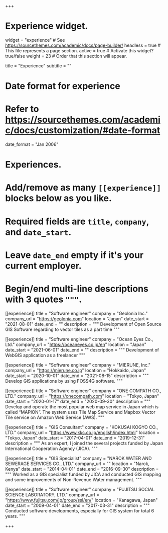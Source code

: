 +++
# Experience widget.
widget = "experience"  # See https://sourcethemes.com/academic/docs/page-builder/
headless = true  # This file represents a page section.
active = true  # Activate this widget? true/false
weight = 23  # Order that this section will appear.

title = "Experience"
subtitle = ""

# Date format for experience
#   Refer to https://sourcethemes.com/academic/docs/customization/#date-format
date_format = "Jan 2006"

# Experiences.
#   Add/remove as many `[[experience]]` blocks below as you like.
#   Required fields are `title`, `company`, and `date_start`.
#   Leave `date_end` empty if it's your current employer.
#   Begin/end multi-line descriptions with 3 quotes `"""`.
[[experience]]
  title = "Software engineer"
  company = "Geolonia Inc."
  company_url = "https://geolonia.com"
  location = "Japan"
  date_start = "2021-08-01"
  date_end = ""
  description = """
  Development of Open Source GIS Software regarding to vector tiles as a part time
  """

[[experience]]
  title = "Software engineer"
  company = "Ocean Eyes Co., Ltd."
  company_url = "https://oceaneyes.co.jp/en"
  location = "Japan"
  date_start = "2021-06-01"
  date_end = ""
  description = """
  Development of WebGIS application as a freelancer
  """

[[experience]]
  title = "Software engineer"
  company = "MIERUNE, Inc."
  company_url = "https://mierune.co.jp"
  location = "Hokkaido, Japan"
  date_start = "2020-10-01"
  date_end = "2021-08-15"
  description = """
  Develop GIS applications by using FOSS4G software. 
  """

[[experience]]
  title = "Software engineer"
  company = "ONE COMPATH CO., LTD."
  company_url = "https://onecompath.com"
  location = "Tokyo, Japan"
  date_start = "2020-01-17"
  date_end = "2020-09-30"
  description = """
  Develop and operate the most popular web map service in Japan which is called “MAPION”. The system uses Tile Map Service and Mapbox Vector Tile service on Amazon Web Service (AWS). 
  """

[[experience]]
  title = "GIS Consultant"
  company = "KOKUSAI KOGYO CO., LTD."
  company_url = "https://www.kkc.co.jp/english/index.html"
  location = "Tokyo, Japan"
  date_start = "2017-04-01"
  date_end = "2019-12-31"
  description = """
  As an expert, I joined the several projects funded by Japan International Cooperation Agency (JICA).
  """

  [[experience]]
  title = "GIS Specialist"
  company = "NAROK WATER AND SEWERAGE SERVICES CO., LTD."
  company_url = ""
  location = "Narok, Kenya"
  date_start = "2014-04-01"
  date_end = "2016-09-30"
  description = """
  Worked as a GIS specialist funded by JICA and conducted GIS mapping and some improvements of Non-Revenue Water management.
  """

  [[experience]]
  title = "Software engineer"
  company = "FUJITSU SOCIAL SCIENCE LABORATORY, LTD."
  company_url = "https://www.fujitsu.com/jp/group/ssl/en/"
  location = "Kanagawa, Japan"
  date_start = "2009-04-01"
  date_end = "2017-03-31"
  description = """
  Conducted software developments, especially for GIS system for total 6 years.
  """

+++
